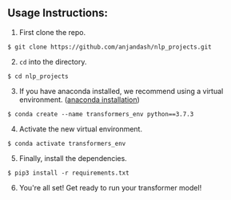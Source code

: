 
Usage Instructions:
---



1. First clone the repo. 

```
$ git clone https://github.com/anjandash/nlp_projects.git
```



2. `cd` into the directory.

```
$ cd nlp_projects
```



3. If you have anaconda installed, we recommend using a virtual environment. 
([anaconda installation](https://docs.anaconda.com/anaconda/install/))

```
$ conda create --name transformers_env python==3.7.3
```



4. Activate the new virtual environment.

```
$ conda activate transformers_env
```



5. Finally, install the dependencies. 

```
$ pip3 install -r requirements.txt
```



6. You're all set! Get ready to run your transformer model!